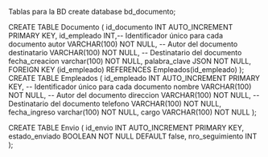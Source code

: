 Tablas para la BD
create database bd_documento;

CREATE TABLE Documento (
    id_documento INT AUTO_INCREMENT PRIMARY KEY,
    id_empleado INT,-- Identificador único para cada documento
    autor VARCHAR(100) NOT NULL,        -- Autor del documento
    destinatario VARCHAR(100) NOT NULL, -- Destinatario del documento
    fecha_creacion varchar(100) NOT NULL,
    palabra_clave JSON NOT NULL,
    FOREIGN KEY (id_empleado) REFERENCES Empleados(id_empleado)
);
CREATE TABLE Empleados (
    id_empleado INT AUTO_INCREMENT PRIMARY KEY,  -- Identificador único para cada documento
    nombre VARCHAR(100) NOT NULL,        -- Autor del documento
    direccion VARCHAR(100) NOT NULL, -- Destinatario del documento
    telefono VARCHAR(100) NOT NULL,
    fecha_ingreso varchar(100) NOT NULL,
    cargo VARCHAR(100) NOT NULL
);

CREATE TABLE Envio (
    id_envio INT AUTO_INCREMENT PRIMARY KEY,
    estado_enviado BOOLEAN NOT NULL DEFAULT false,
    nro_seguimiento INT
);
